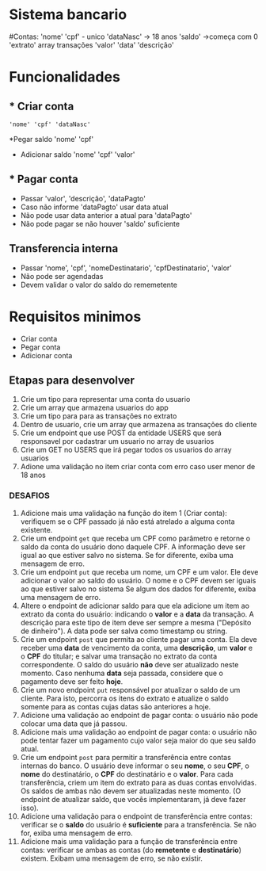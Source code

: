 # Sistema bancario

#Contas:
'nome'
'cpf' - unico
'dataNasc' -> 18 anos
'saldo' ->começa com 0
'extrato' array transações
    'valor'
    'data'
    'descrição'

# Funcionalidades
## * Criar conta
    'nome' 'cpf' 'dataNasc' 
 *Pegar saldo
    'nome' 'cpf'
 * Adicionar saldo
    'nome' 'cpf' 'valor'

## * Pagar conta
* Passar  'valor', 'descrição', 'dataPagto'
* Caso não informe 'dataPagto' usar data atual
* Não pode usar data anterior a atual para 'dataPagto'
* Não pode pagar se não houver 'saldo' suficiente

## Transferencia interna
* Passar 'nome', 'cpf', 'nomeDestinatario', 'cpfDestinatario', 'valor'
* Não pode ser agendadas 
* Devem validar o valor do saldo do rememetente

# Requisitos minimos
* Criar conta
* Pegar conta
* Adicionar conta
 ## Etapas para desenvolver
 1. Crie um tipo para representar uma conta do usuario
 2. Crie um array que armazena usuarios do app
 3. Crie um tipo para para as transações no extrato
 4. Dentro de usuario, crie um array que armazena as transações do cliente
 5. Crie um endpoint que use POST da entidade USERS que será responsavel por cadastrar um usuario no array de usuarios
 6. Crie um GET no USERS que irá pegar todos os usuarios do array usuarios
 7. Adione uma validação no item criar conta com erro caso user menor de 18 anos

 ### DESAFIOS
 1. Adicione mais uma validação na função do item 1 (Criar conta): verifiquem se o CPF passado já não está atrelado a alguma conta existente.
2. Crie um endpoint `get` que receba um CPF como parâmetro e retorne o saldo da conta do usuário dono daquele CPF. A informação deve ser igual ao que estiver salvo no sistema. Se for diferente, exiba uma mensagem de erro.
3. Crie um endpoint `put` que receba um nome, um CPF e um valor. Ele deve adicionar o valor ao saldo do usuário. O nome e o CPF devem ser iguais ao que estiver salvo no sistema Se algum dos dados for diferente, exiba uma mensagem de erro.
4. Altere o endpoint de adicionar saldo para que ela adicione um item ao extrato da conta do usuário: indicando o **valor** e a **data** da transação. A descrição para este tipo de item deve ser sempre a mesma ("Depósito de dinheiro"). A data pode ser salva como timestamp ou string.
5. Crie um endpoint `post` que permita ao cliente pagar uma conta. Ela deve receber uma **data** de vencimento da conta, uma **descrição**, um **valor** e o **CPF** do titular; e salvar uma transação no extrato da conta correspondente. O saldo do usuário **não** deve ser atualizado neste momento. Caso nenhuma **data** seja passada, considere que o pagamento deve ser feito **hoje**.
6. Crie um novo endpoint `put` responsável por atualizar o saldo de um cliente. Para isto, percorra os itens do extrato e atualize o saldo somente para as contas cujas datas são anteriores a hoje. 
7. Adicione uma validação ao endpoint de pagar conta: o usuário não pode colocar uma data que já passou.
8. Adicione mais uma validação ao endpoint de pagar conta: o usuário não pode tentar fazer um pagamento cujo valor seja maior do que seu saldo atual.
9. Crie um endpoint `post` para permitir a transferência entre contas internas do banco. O usuário deve informar o seu **nome**, o seu **CPF**, o **nome** do destinatário, o **CPF** do destinatário e o **valor**. Para cada transferência, criem um item do extrato para as duas contas envolvidas. Os saldos de ambas não devem ser atualizadas neste momento. (O endpoint de atualizar saldo, que vocês implementaram, já deve fazer isso).
10. Adicione uma validação para o endpoint de transferência entre contas: verificar se o **saldo** do usuário é **suficiente** para a transferência. Se não for, exiba uma mensagem de erro.
11. Adicione mais uma validação para a função de transferência entre contas: verificar se ambas as contas (do **remetente** e **destinatário**) existem. Exibam uma mensagem de erro, se não existir.


